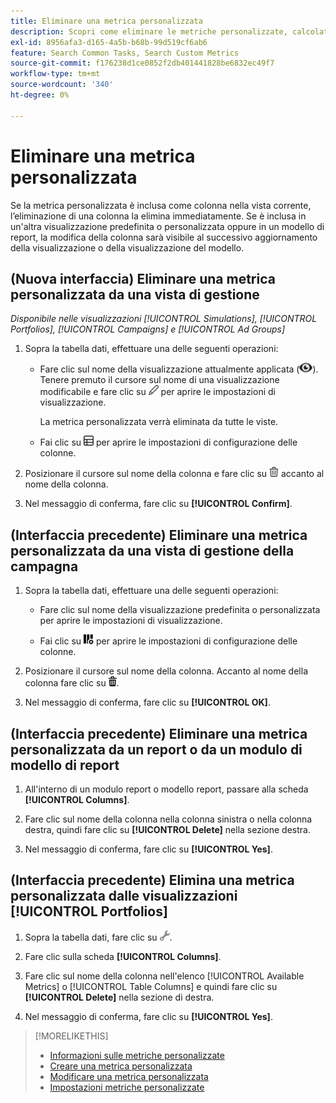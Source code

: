 ```yaml
---
title: Eliminare una metrica personalizzata
description: Scopri come eliminare le metriche personalizzate, calcolate dalle metriche standard.
exl-id: 8956afa3-d165-4a5b-b68b-99d519cf6ab6
feature: Search Common Tasks, Search Custom Metrics
source-git-commit: f176238d1ce0852f2db401441828be6832ec49f7
workflow-type: tm+mt
source-wordcount: '340'
ht-degree: 0%

---
```


# Eliminare una metrica personalizzata

Se la metrica personalizzata è inclusa come colonna nella vista corrente, l’eliminazione di una colonna la elimina immediatamente. Se è inclusa in un&#39;altra visualizzazione predefinita o personalizzata oppure in un modello di report, la modifica della colonna sarà visibile al successivo aggiornamento della visualizzazione o della visualizzazione del modello.

## (Nuova interfaccia) Eliminare una metrica personalizzata da una vista di gestione

*Disponibile nelle visualizzazioni [!UICONTROL Simulations], [!UICONTROL Portfolios], [!UICONTROL Campaigns] e [!UICONTROL Ad Groups]*

1. Sopra la tabella dati, effettuare una delle seguenti operazioni:

   * Fare clic sul nome della visualizzazione attualmente applicata (![Visualizzazione](/help/search-social-commerce/assets/view.png "Visualizzazione")). Tenere premuto il cursore sul nome di una visualizzazione modificabile e fare clic su ![Modifica](/help/search-social-commerce/assets/edit-new.png "Modifica") per aprire le impostazioni di visualizzazione.

     La metrica personalizzata verrà eliminata da tutte le viste.

   * Fai clic su ![Colonne personalizzate](/help/search-social-commerce/assets/custom-columns-new.png "Colonne personalizzate") per aprire le impostazioni di configurazione delle colonne.

1. Posizionare il cursore sul nome della colonna e fare clic su ![Elimina](/help/search-social-commerce/assets/delete-new.png "Elimina") accanto al nome della colonna.

1. Nel messaggio di conferma, fare clic su **[!UICONTROL Confirm]**.

## (Interfaccia precedente) Eliminare una metrica personalizzata da una vista di gestione della campagna

1. Sopra la tabella dati, effettuare una delle seguenti operazioni:

   * Fare clic sul nome della visualizzazione predefinita o personalizzata per aprire le impostazioni di visualizzazione.

   * Fai clic su ![Colonne personalizzate](/help/search-social-commerce/assets/custom-columns.png "Colonne personalizzate") per aprire le impostazioni di configurazione delle colonne.

1. Posizionare il cursore sul nome della colonna. Accanto al nome della colonna fare clic su ![Elimina](/help/search-social-commerce/assets/delete.png "Elimina").

1. Nel messaggio di conferma, fare clic su **[!UICONTROL OK]**.

## (Interfaccia precedente) Eliminare una metrica personalizzata da un report o da un modulo di modello di report

1. All&#39;interno di un modulo report o modello report, passare alla scheda **[!UICONTROL Columns]**.

1. Fare clic sul nome della colonna nella colonna sinistra o nella colonna destra, quindi fare clic su **[!UICONTROL Delete]** nella sezione destra.

1. Nel messaggio di conferma, fare clic su **[!UICONTROL Yes]**.

## (Interfaccia precedente) Elimina una metrica personalizzata dalle visualizzazioni [!UICONTROL Portfolios]

1. Sopra la tabella dati, fare clic su ![Modifica visualizzazione selezionata](/help/search-social-commerce/assets/view-settings.png "Modifica visualizzazione selezionata").

1. Fare clic sulla scheda **[!UICONTROL Columns]**.

1. Fare clic sul nome della colonna nell&#39;elenco [!UICONTROL Available Metrics] o [!UICONTROL Table Columns] e quindi fare clic su **[!UICONTROL Delete]** nella sezione di destra.

1. Nel messaggio di conferma, fare clic su **[!UICONTROL Yes]**.

>[!MORELIKETHIS]
>
>* [Informazioni sulle metriche personalizzate](custom-metric-about.md)
>* [Creare una metrica personalizzata](custom-metric-create.md)
>* [Modificare una metrica personalizzata](custom-metric-edit.md)
>* [Impostazioni metriche personalizzate](custom-metric-settings.md)
